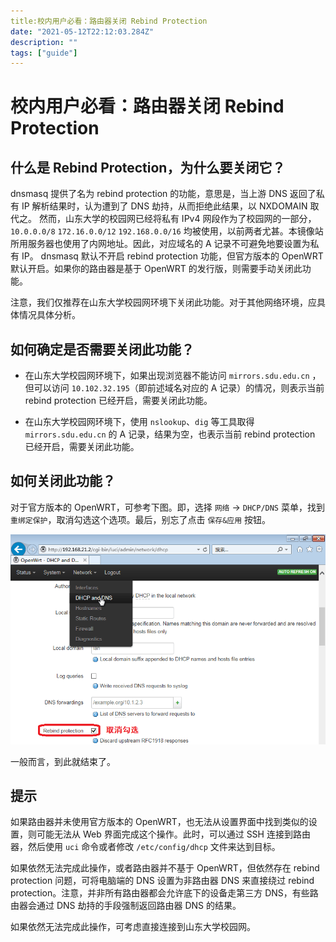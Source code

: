 ```yaml
---
title:校内用户必看：路由器关闭 Rebind Protection
date: "2021-05-12T22:12:03.284Z"
description: ""
tags: ["guide"]
---
```

# 校内用户必看：路由器关闭 Rebind Protection

## 什么是 Rebind Protection，为什么要关闭它？

dnsmasq 提供了名为 rebind protection 的功能，意思是，当上游 DNS 返回了私有 IP 解析结果时，认为遭到了 DNS 劫持，从而拒绝此结果，以 NXDOMAIN 取代之。
然而，山东大学的校园网已经将私有 IPv4 网段作为了校园网的一部分，`10.0.0.0/8` `172.16.0.0/12` `192.168.0.0/16` 均被使用，以前两者尤甚。本镜像站所用服务器也使用了内网地址。因此，对应域名的 A 记录不可避免地要设置为私有 IP。
dnsmasq 默认不开启 rebind protection 功能，但官方版本的 OpenWRT 默认开启。如果你的路由器是基于 OpenWRT 的发行版，则需要手动关闭此功能。

注意，我们仅推荐在山东大学校园网环境下关闭此功能。对于其他网络环境，应具体情况具体分析。

## 如何确定是否需要关闭此功能？

- 在山东大学校园网环境下，如果出现浏览器不能访问 `mirrors.sdu.edu.cn` ，但可以访问 `10.102.32.195`（即前述域名对应的 A 记录）的情况，则表示当前 rebind protection 已经开启，需要关闭此功能。

- 在山东大学校园网环境下，使用 `nslookup`、`dig` 等工具取得 `mirrors.sdu.edu.cn` 的 A 记录，结果为空，也表示当前 rebind protection 已经开启，需要关闭此功能。

## 如何关闭此功能？

对于官方版本的 OpenWRT，可参考下图。即，选择 `网络` → `DHCP/DNS`  菜单，找到 `重绑定保护`，取消勾选这个选项。最后，别忘了点击 `保存&应用` 按钮。

![](./images/TurnOffRebindProtection-pic-1.png)

一般而言，到此就结束了。

## 提示

如果路由器并未使用官方版本的 OpenWRT，也无法从设置界面中找到类似的设置，则可能无法从 Web 界面完成这个操作。此时，可以通过 SSH 连接到路由器，然后使用 `uci` 命令或者修改 `/etc/config/dhcp` 文件来达到目标。

如果依然无法完成此操作，或者路由器并不基于 OpenWRT，但依然存在 rebind protection 问题，可将电脑端的 DNS 设置为非路由器 DNS 来直接绕过 rebind protection。注意，并非所有路由器都会允许底下的设备走第三方 DNS，有些路由器会通过 DNS 劫持的手段强制返回路由器 DNS 的结果。

如果依然无法完成此操作，可考虑直接连接到山东大学校园网。
